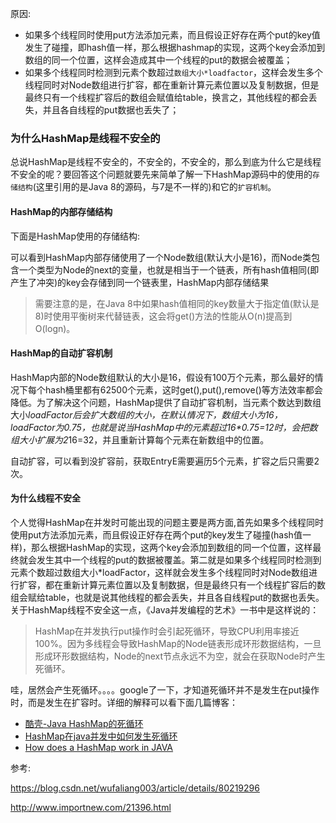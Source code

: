 原因: 

* 如果多个线程同时使用put方法添加元素，而且假设正好存在两个put的key值发生了碰撞，即hash值一样，那么根据hashmap的实现，这两个key会添加到数组的同一个位置，这样会造成其中一个线程的put的数据会被覆盖；
* 如果多个线程同时检测到元素个数超过`数组大小*loadfactor`，这样会发生多个线程同时对Node数组进行扩容，都在重新计算元素位置以及复制数据，但是最终只有一个线程扩容后的数组会赋值给table，换言之，其他线程的都会丢失，并且各自线程的put数据也丢失了；

### 为什么HashMap是线程不安全的

总说HashMap是线程不安全的，不安全的，不安全的，那么到底为什么它是线程不安全的呢？要回答这个问题就要先来简单了解一下HashMap源码中的使用的`存储结构`(这里引用的是Java 8的源码，与7是不一样的)和它的`扩容机制`。

#### HashMap的内部存储结构

下面是HashMap使用的存储结构:

可以看到HashMap内部存储使用了一个Node数组(默认大小是16)，而Node类包含一个类型为Node的next的变量，也就是相当于一个链表，所有hash值相同(即产生了冲突)的key会存储到同一个链表里，HashMap内部存储结果

> 需要注意的是，在Java 8中如果hash值相同的key数量大于指定值(默认是8)时使用平衡树来代替链表，这会将get()方法的性能从O(n)提高到O(logn)。

#### HashMap的自动扩容机制

HashMap内部的Node数组默认的大小是16，假设有100万个元素，那么最好的情况下每个hash桶里都有62500个元素，这时get(),put(),remove()等方法效率都会降低。为了解决这个问题，HashMap提供了自动扩容机制，当元素个数达到数组大小*loadFactor后会扩大数组的大小，在默认情况下，数组大小为16，loadFactor为0.75，也就是说当HashMap中的元素超过16\*0.75=12时，会把数组大小扩展为2*16=32，并且重新计算每个元素在新数组中的位置。

自动扩容，可以看到没扩容前，获取EntryE需要遍历5个元素，扩容之后只需要2次。

#### 为什么线程不安全

个人觉得HashMap在并发时可能出现的问题主要是两方面,首先如果多个线程同时使用put方法添加元素，而且假设正好存在两个put的key发生了碰撞(hash值一样)，那么根据HashMap的实现，这两个key会添加到数组的同一个位置，这样最终就会发生其中一个线程的put的数据被覆盖。第二就是如果多个线程同时检测到元素个数超过数组大小*loadFactor，这样就会发生多个线程同时对Node数组进行扩容，都在重新计算元素位置以及复制数据，但是最终只有一个线程扩容后的数组会赋给table，也就是说其他线程的都会丢失，并且各自线程put的数据也丢失。
关于HashMap线程不安全这一点，《Java并发编程的艺术》一书中是这样说的：

> HashMap在并发执行put操作时会引起死循环，导致CPU利用率接近100%。因为多线程会导致HashMap的Node链表形成环形数据结构，一旦形成环形数据结构，Node的next节点永远不为空，就会在获取Node时产生死循环。

哇，居然会产生死循环。。。。google了一下，才知道死循环并不是发生在put操作时，而是发生在扩容时。详细的解释可以看下面几篇博客：

- [酷壳-Java HashMap的死循环](http://coolshell.cn/articles/9606.html)
- [HashMap在java并发中如何发生死循环](http://firezhfox.iteye.com/blog/2241043)
- [How does a HashMap work in JAVA](http://coding-geek.com/how-does-a-hashmap-work-in-java/)



参考: 

<https://blog.csdn.net/wufaliang003/article/details/80219296>

<http://www.importnew.com/21396.html>